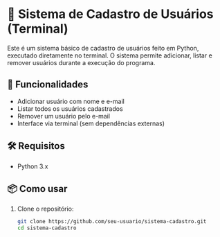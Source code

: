 # 🧾 Sistema de Cadastro de Usuários (Terminal)

Este é um sistema básico de cadastro de usuários feito em Python, executado diretamente no terminal. O sistema permite adicionar, listar e remover usuários durante a execução do programa.

## 🚀 Funcionalidades

- Adicionar usuário com nome e e-mail
- Listar todos os usuários cadastrados
- Remover um usuário pelo e-mail
- Interface via terminal (sem dependências externas)

## 🛠️ Requisitos

- Python 3.x

## 📦 Como usar

1. Clone o repositório:
   ```bash
   git clone https://github.com/seu-usuario/sistema-cadastro.git
   cd sistema-cadastro
